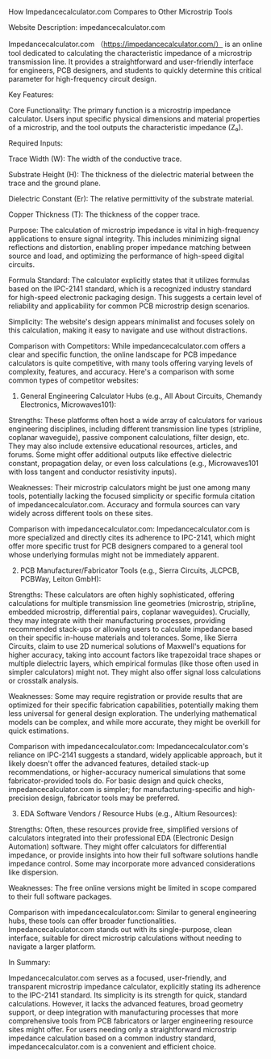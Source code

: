 How Impedancecalculator.com Compares to Other Microstrip Tools

Website Description: impedancecalculator.com

Impedancecalculator.com （https://impedancecalculator.com/） is an online tool dedicated to calculating the characteristic impedance of a microstrip transmission line. It provides a straightforward and user-friendly interface for engineers, PCB designers, and students to quickly determine this critical parameter for high-frequency circuit design.

Key Features:

Core Functionality: The primary function is a microstrip impedance calculator. Users input specific physical dimensions and material properties of a microstrip, and the tool outputs the characteristic impedance (Z₀).

Required Inputs:

Trace Width (W): The width of the conductive trace.

Substrate Height (H): The thickness of the dielectric material between the trace and the ground plane.

Dielectric Constant (Er): The relative permittivity of the substrate material.

Copper Thickness (T): The thickness of the copper trace.

Purpose: The calculation of microstrip impedance is vital in high-frequency applications to ensure signal integrity. This includes minimizing signal reflections and distortion, enabling proper impedance matching between source and load, and optimizing the performance of high-speed digital circuits.

Formula Standard: The calculator explicitly states that it utilizes formulas based on the IPC-2141 standard, which is a recognized industry standard for high-speed electronic packaging design. This suggests a certain level of reliability and applicability for common PCB microstrip design scenarios.

Simplicity: The website's design appears minimalist and focuses solely on this calculation, making it easy to navigate and use without distractions.

Comparison with Competitors:
While impedancecalculator.com offers a clear and specific function, the online landscape for PCB impedance calculators is quite competitive, with many tools offering varying levels of complexity, features, and accuracy. Here's a comparison with some common types of competitor websites:

1. General Engineering Calculator Hubs (e.g., All About Circuits, Chemandy Electronics, Microwaves101):

Strengths: These platforms often host a wide array of calculators for various engineering disciplines, including different transmission line types (stripline, coplanar waveguide), passive component calculations, filter design, etc. They may also include extensive educational resources, articles, and forums. Some might offer additional outputs like effective dielectric constant, propagation delay, or even loss calculations (e.g., Microwaves101 with loss tangent and conductor resistivity inputs).

Weaknesses: Their microstrip calculators might be just one among many tools, potentially lacking the focused simplicity or specific formula citation of impedancecalculator.com. Accuracy and formula sources can vary widely across different tools on these sites.

Comparison with impedancecalculator.com: Impedancecalculator.com is more specialized and directly cites its adherence to IPC-2141, which might offer more specific trust for PCB designers compared to a general tool whose underlying formulas might not be immediately apparent.

2. PCB Manufacturer/Fabricator Tools (e.g., Sierra Circuits, JLCPCB, PCBWay, Leiton GmbH):

Strengths: These calculators are often highly sophisticated, offering calculations for multiple transmission line geometries (microstrip, stripline, embedded microstrip, differential pairs, coplanar waveguides). Crucially, they may integrate with their manufacturing processes, providing recommended stack-ups or allowing users to calculate impedance based on their specific in-house materials and tolerances. Some, like Sierra Circuits, claim to use 2D numerical solutions of Maxwell's equations for higher accuracy, taking into account factors like trapezoidal trace shapes or multiple dielectric layers, which empirical formulas (like those often used in simpler calculators) might not. They might also offer signal loss calculations or crosstalk analysis.

Weaknesses: Some may require registration or provide results that are optimized for their specific fabrication capabilities, potentially making them less universal for general design exploration. The underlying mathematical models can be complex, and while more accurate, they might be overkill for quick estimations.

Comparison with impedancecalculator.com: Impedancecalculator.com's reliance on IPC-2141 suggests a standard, widely applicable approach, but it likely doesn't offer the advanced features, detailed stack-up recommendations, or higher-accuracy numerical simulations that some fabricator-provided tools do. For basic design and quick checks, impedancecalculator.com is simpler; for manufacturing-specific and high-precision design, fabricator tools may be preferred.

3. EDA Software Vendors / Resource Hubs (e.g., Altium Resources):

Strengths: Often, these resources provide free, simplified versions of calculators integrated into their professional EDA (Electronic Design Automation) software. They might offer calculators for differential impedance, or provide insights into how their full software solutions handle impedance control. Some may incorporate more advanced considerations like dispersion.

Weaknesses: The free online versions might be limited in scope compared to their full software packages.

Comparison with impedancecalculator.com: Similar to general engineering hubs, these tools can offer broader functionalities. Impedancecalculator.com stands out with its single-purpose, clean interface, suitable for direct microstrip calculations without needing to navigate a larger platform.

In Summary:

Impedancecalculator.com serves as a focused, user-friendly, and transparent microstrip impedance calculator, explicitly stating its adherence to the IPC-2141 standard. Its simplicity is its strength for quick, standard calculations. However, it lacks the advanced features, broad geometry support, or deep integration with manufacturing processes that more comprehensive tools from PCB fabricators or larger engineering resource sites might offer. For users needing only a straightforward microstrip impedance calculation based on a common industry standard, impedancecalculator.com is a convenient and efficient choice.

